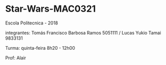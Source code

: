 # Star-Wars-MAC0321
Escola Politecnica - 2018

integrantes:
Tomás Francisco Barbosa Ramos 5051111 / 
Lucas Yukio Tamai 9833131

Turma: quinta-feira  8h20 - 12h00

Prof: Alair
